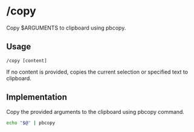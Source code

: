 # /copy

Copy $ARGUMENTS to clipboard using pbcopy.

## Usage

```
/copy [content]
```

If no content is provided, copies the current selection or specified text to clipboard.

## Implementation

Copy the provided arguments to the clipboard using pbcopy command.

```bash
echo "$@" | pbcopy
```